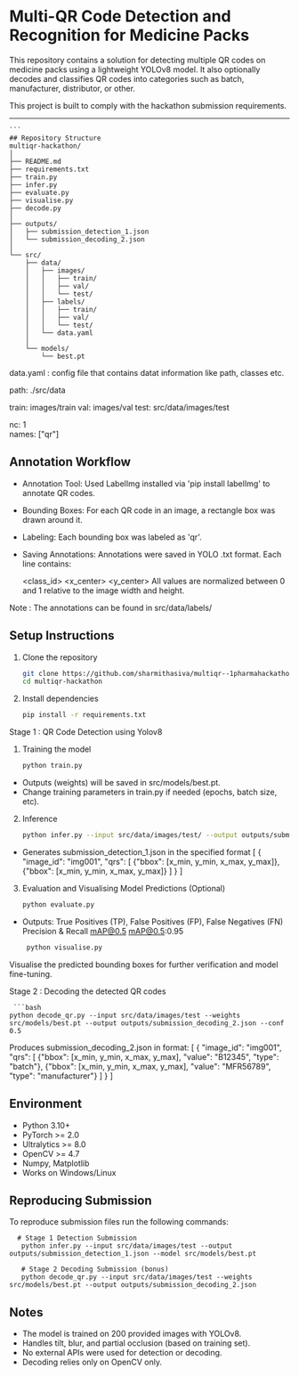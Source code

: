 # Multi-QR Code Detection and Recognition for Medicine Packs

This repository contains a solution for detecting multiple QR codes on medicine packs using a lightweight YOLOv8 model. It also optionally decodes and classifies QR codes into categories such as batch, manufacturer, distributor, or other.

This project is built to comply with the hackathon submission requirements.

---
    ```
    ## Repository Structure
    multiqr-hackathon/
    │
    ├── README.md
    ├── requirements.txt
    ├── train.py
    ├── infer.py
    ├── evaluate.py
    ├── visualise.py
    ├── decode.py
    │
    ├── outputs/
    │   ├── submission_detection_1.json
    │   └── submission_decoding_2.json
    │
    └── src/
        ├── data/
        │   ├── images/
        │   │   ├── train/
        │   │   ├── val/
        │   │   └── test/
        │   ├── labels/
        │   │   ├── train/
        │   │   ├── val/
        │   │   └── test/
        │   └── data.yaml
        │
        └── models/
            └── best.pt
    
    

data.yaml : config file that contains datat information like path, classes etc.

path: ./src/data   

train: images/train
val: images/val
test: src/data/images/test

nc: 1   
names: ["qr"]


## Annotation Workflow

- Annotation Tool: Used LabelImg installed via 'pip install labelImg' to annotate QR codes.

- Bounding Boxes: For each QR code in an image, a rectangle box was drawn around it.

- Labeling: Each bounding box was labeled as 'qr'.

- Saving Annotations: Annotations were saved in YOLO .txt format. Each line contains:

  <class_id> <x_center> <y_center> <width> <height>
   All values are normalized between 0 and 1 relative to the image width and height.

Note :  The annotations can be found in src/data/labels/

## Setup Instructions

1. Clone the repository
   ```bash
   git clone https://github.com/sharmithasiva/multiqr--1pharmahackathon.git
   cd multiqr-hackathon

2. Install dependencies
   ```bash
   pip install -r requirements.txt

Stage 1 : QR Code Detection using Yolov8

1. Training the model
   ```bash
   python train.py
- Outputs (weights) will be saved in src/models/best.pt.
- Change training parameters in train.py if needed (epochs, batch size, etc).

2. Inference
   ```bash
   python infer.py --input src/data/images/test/ --output outputs/submission_detection_1.json --model src/models/best.pt --conf 0.5
- Generates submission_detection_1.json in the specified format
  [
  {
    "image_id": "img001",
    "qrs": [
      {"bbox": [x_min, y_min, x_max, y_max]},
      {"bbox": [x_min, y_min, x_max, y_max]}
    ]
  }
]

3. Evaluation and Visualising Model Predictions (Optional)
   ```bash
   python evaluate.py
- Outputs:
  True Positives (TP), False Positives (FP), False Negatives (FN)
  Precision & Recall
  mAP@0.5
  mAP@0.5:0.95

  ```bash
   python visualise.py
Visualise the predicted bounding boxes for further verification and model fine-tuning.

Stage 2 :  Decoding the detected QR codes

     ```bash
    python decode_qr.py --input src/data/images/test --weights src/models/best.pt --output outputs/submission_decoding_2.json --conf 0.5

Produces submission_decoding_2.json in format:
[
  {
    "image_id": "img001",
    "qrs": [
      {"bbox": [x_min, y_min, x_max, y_max], "value": "B12345", "type": "batch"},
      {"bbox": [x_min, y_min, x_max, y_max], "value": "MFR56789", "type": "manufacturer"}
    ]
  }
]

## Environment
- Python 3.10+
- PyTorch >= 2.0
- Ultralytics >= 8.0
- OpenCV >= 4.7
- Numpy, Matplotlib
- Works on Windows/Linux

## Reproducing Submission

To reproduce submission files run the following commands:

      # Stage 1 Detection Submission
       python infer.py --input src/data/images/test --output outputs/submission_detection_1.json --model src/models/best.pt

       # Stage 2 Decoding Submission (bonus)
       python decode_qr.py --input src/data/images/test --weights src/models/best.pt --output outputs/submission_decoding_2.json


## Notes
- The model is trained on 200 provided images with YOLOv8.
- Handles tilt, blur, and partial occlusion (based on training set).
- No external APIs were used for detection or decoding.
- Decoding relies only on OpenCV only.






   

